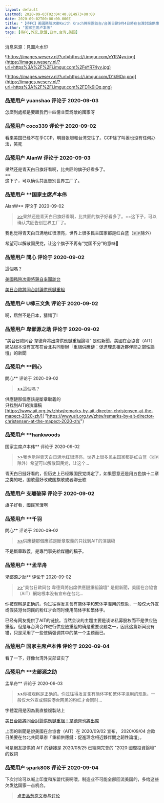 ```yaml
---
layout: default
Lastmod: 2020-09-03T02:04:40.814973+00:00
date: 2020-09-02T00:00:00.000Z
title: "【待FC】美國務院次卿Keith Krach將率團訪台/台美日歐9月4日將在台灣討論供應鏈重組"
author: "国家主席卢本伟"
tags: [待FC,外交,欧盟,日本,台湾,美国]
---
```


消息來源：見圖片水印  
  
  
  
![https://images.weserv.nl/?url=https://i.imgur.com/eYR74yv.jpg](https://images.weserv.nl/?url=https%3A%2F%2Fi.imgur.com%2FeYR74yv.jpg)  
  
![https://images.weserv.nl/?url=https://i.imgur.com/D1k9lOq.png](https://images.weserv.nl/?url=https%3A%2F%2Fi.imgur.com%2FD1k9lOq.png)

            
### 品葱用户 **yuanshao** 评论于 2020-09-03
        
怎麽到處都是要跟我們十四億韭菜爲敵的國家呀
        


            
### 品葱用户 **coco339** 评论于 2020-09-02
        
看来美国已经不在乎CCP，明目张胆和台湾交往了。CCP除了叫嚣也没有任何办法，笑死
        


            
### 品葱用户 **AlanW** 评论于 2020-09-03
        
果然还是青天白日旗好看啊，比共匪的旗子好看多了。  
\==  
这下子，可以确认共匪告别世界工厂了。
        


            
### 品葱用户 **国家主席卢本伟 
AlanW** 评论于 2020-09-02
        
> [\>>]( "/article/item_id-487956#")果然还是青天白日旗好看啊，比共匪的旗子好看多了。==这下子，可以确认共匪告别世界工厂了。

  
  
我也觉得青天白日满地红很漂亮，世界上很多民主国家都是红白蓝（🇰🇵除外）  
  
希望可以解散国民党，让这个旗子不再有“党国不分”的意味👏
        


            
### 品葱用户 **問心** 评论于 2020-09-02
        
這個嗎？  
  
[美國務院次卿將親自率團訪台]( "https://www.google.com/amp/s/ec.ltn.com.tw/amp/article/breakingnews/3279169")  
  
[美日台歐將同台討論供應鏈重組]( "https://www.google.com/amp/s/news.ltn.com.tw/amp/news/politics/breakingnews/3279088")
        


            
### 品葱用户 **U檸三文魚** 评论于 2020-09-02
        
啊，居然不是日本，猜錯了!
        


            
### 品葱用户 **卑鄙源之助** 评论于 2020-09-02
        
"美台日歐同台 韋德齊將出席供應鏈重組論壇" 是假新聞，美國在台協會（AIT）網站根本没有宣布在台北共同舉辦「重組供應鏈：促進理念相近夥伴間之韌性論壇」的新聞
        


            
### 品葱用户 **問心 
問心** 评论于 2020-09-02
        
> [\>>]( "/article/item_id-487965#")這個嗎？

  
供應鏈那個應該是斷章取義的  
只找到AIT的演講稿  
[https://www.ait.org.tw/zhtw/remarks-by-ait-director-christensen-at-the-mapect-2020-zh/]( "https://www.ait.org.tw/zhtw/remarks-by-ait-director-christensen-at-the-mapect-2020-zh/")
        


            
### 品葱用户 **hankwoods 
国家主席卢本伟** 评论于 2020-09-02
        
> [\>>]( "/article/item_id-487961#")我也觉得青天白日满地红很漂亮，世界上很多民主国家都是红白蓝（🇰🇵除外）希望可以解散国民党，让这个...

  
  
青天白日挺好看的，但历史上已经跟国民党绑定了，如果愿意还是用五色旗十二章之类的吧，国歌最好改成国旗歌或者卿云歌
        


            
### 品葱用户 **支離破碎** 评论于 2020-09-02
        
旗子好看，國民黨滾啊
        


            
### 品葱用户 **千羽 
問心** 评论于 2020-09-02
        
> [\>>]( "/article/item_id-487980#")供應鏈那個應該是斷章取義的只找到AIT的演講稿

  
不是斷章取義，是專門事先給媒體的稿子。
        


            
### 品葱用户 **孟早舟 
卑鄙源之助** 评论于 2020-09-02
        
> [\>>]( "/article/item_id-487969#")"美台日歐同台 韋德齊將出席供應鏈重組論壇" 是假新聞，美國在台協會（AIT）網站根本没有宣布在台北...

  
  
你被观察是正确的。你过往得发言含有简体字和繁体字混用的现象，一般仅大外宣或假装港台网民的粉红才会同时使用简体字和繁体字。  
  
已经有网友提供了AIT的链接。当然会议的主题主要是谈论私募股权而不是供应链重组。但是与台湾合作进行供应链重组的确是重要议题之一，因此这篇新闻没有错，只是采用了一些伎俩强调其中的某一个主题而已。
        


            
### 品葱用户 **国家主席卢本伟** 评论于 2020-09-04
        
看了一下，好像台湾外交部证实了
        


            
### 品葱用户 **卑鄙源之助 
孟早舟** 评论于 2020-09-03
        
> [\>>]( "/article/item_id-488033#")你被观察是正确的。你过往得发言含有简体字和繁体字混用的现象，一般仅大外宣或假装港台网民的粉红才会同时...

  
  
字體混用是因為我直接複製貼上  
  
[美日台歐將同台討論供應鏈重組！韋德齊也將出席]( "https://news.ltn.com.tw/news/politics/breakingnews/3279088")  
  
上面的新聞是說美國在台協會（AIT）在 2020/09/02 宣布， 2020/09/04 台歐日美要在台北共同舉辦「重組供應鏈：促進理念相近夥伴間之韌性論壇」。  
  
可是網友提供的 AIT 的鏈接是 2020/08/25 已經開完會的 "2020 國際投資論壇" 的致詞
        


            
### 品葱用户 **spark808** 评论于 2020-09-04
        
下次讨论可以喊上印度和东盟代表啊喂，制造业不可能全部回流美国的，多给这些欠发达国家一点机会。
        






> [点击品葱原文参与讨论](https://pincong.rocks/article/23705)

